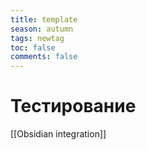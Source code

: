 ```yaml
---
title: template
season: autumn
tags: newtag
toc: false
comments: false
---
```


# Тестирование

[[Obsidian integration]]